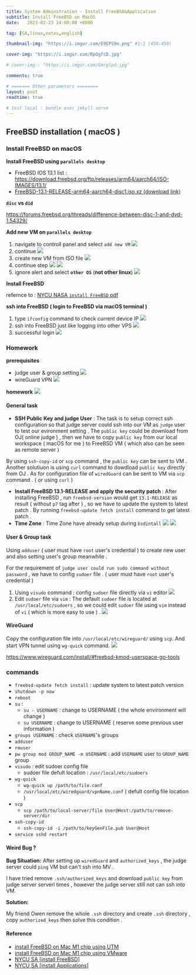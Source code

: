 ```yaml
---
title: System Adminstration - Install FreeBSD&Application
subtitle: Install FreeBSD on MacOS
date:   2023-02-23 14:00:00 +0800

tag: [SA,linux,notes,english]

thumbnail-img: "https://i.imgur.com/E9EPS9o.png" #1:1 (450:450)

cover-img: "https://i.imgur.com/RpOgfcD.jpg"

# cover-img : "https://i.imgur.com/Gmrglpd.jpg"

comments: true

# ======= Other parameters ========
layout: post
readtime: true

# test local : bundle exec jekyll serve
---
```



## FreeBSD installation ( macOS )
### Install FreeBSD on macOS
**Install FreeBSD using `parallels desktop`**
- FreeBSD IOS 13.1 list : https://download.freebsd.org/ftp/releases/arm64/aarch64/ISO-IMAGES/13.1/ 
-  [FreeBSD-13.1-RELEASE-arm64-aarch64-disc1.iso.xz (download link)](https://download.freebsd.org/ftp/releases/arm64/aarch64/ISO-IMAGES/13.1/FreeBSD-13.1-RELEASE-arm64-aarch64-disc1.iso.xz)

**`disc` vs `did`**

https://forums.freebsd.org/threads/difference-between-disc-1-and-dvd-1.54329/

**Add new VM on `parallels desktop`**

1. navigate to controll panel and select `add new VM`
![](https://i.imgur.com/psOYyxX.png)
2. continue
![](https://i.imgur.com/unYkfC2.png)
3. create new VM from ISO file
![](https://i.imgur.com/5Uqrek1.png)
4. continue step
![](https://i.imgur.com/xIPiGQ5.png)
![](https://i.imgur.com/2J77zlM.png)
5. ignore alert and select **`other OS`** (**not other linux**)
![](https://i.imgur.com/BvEEWLJ.png)

**Install FreeBSD**

refernce to : [NYCU NASA `install FreeBSD` pdf ](https://nasa.cs.nycu.edu.tw/sa/2022//slides/01_Install_FreeBSD.pdf)

**ssh into FreeBSD ( login to FreeBSD via macOS terminal )**

1. type `ifconfig` command to check current device IP
![](https://i.imgur.com/Na3JHTB.png)
2. ssh into FreeBSD just like logging into other VPS
![](https://i.imgur.com/BQYJWRs.png)
3. successful login
![](https://i.imgur.com/DtAVQsJ.png)

### Homework

**prerequisites**
- judge user & group setting
![](https://i.imgur.com/XwP2TO3.png)
- wireGuard VPN
![](https://i.imgur.com/49ca2bO.png)

**homework**
![](https://i.imgur.com/9O3WrjZ.png)

#### General task
- **SSH Public Key and judge User** : 
The task is to setup correct ssh configuration so that judge server could ssh into our VM as `judge` user to test our evironment setting .
The `public key` could be download from OJ( online judge ) , then we have to copy `public key` from our local workspace ( macOS for me ) to FreeBSD VM ( which also can be seen as remote server )

By using `ssh-copy-id` or `scp` command , the `public key` can be sent to VM .
Another solutiuon is using `curl` command to dowdload `public key` directly from OJ .
As for configuration file of `wiredGuard` can be sent to VM via `scp` command . ( or using `curl` )

- **Install FreeBSD 13.1-RELEASE and apply the security patch** : 
After installing FreeBSD , run `freebsd-version` would get `13.1-RELEASE` as result ( without `p7` tag after ) , so we have to update the system to latest patch . By running `freebsd-update fetch install` command to get latest patch . 
- **Time Zone** : 
Time Zone have already setup during `bsdintall` 
![](https://i.imgur.com/LmrMCfJ.png)
![](https://i.imgur.com/6ckwR95.png)

#### User & Group task
Using `adduser` ( user must have `root` user's credential ) to create new user and also setting user's group meanwhile .

For the requirement of `judge user could run sudo command without password` , we have to config `sudoer` file . ( user must have `root` user's credential )

1. Using `visudo` command : 
config `sudoer` file directly via `vi` editor
![](https://i.imgur.com/1V51Gk2.png)
2. Edit `sudoer` file via `vim` : 
The default `sudoer` file is located at `/usr/local/etc/sudoers` , so we could edit `sudoer` file using `vim` instead of `vi` ( which is more easy to use ) .
![](https://i.imgur.com/HuXMivH.png)


#### WireGuard
Copy the configuration file into `/usr/local/etc/wireguard/` using `scp`.
And start VPN tunnel using `wg-quick` command.
![](https://i.imgur.com/lVqCi4t.png)



https://www.wireguard.com/install/#freebsd-kmod-userspace-go-tools

### commands
- `freebsd-update fetch install` : update system to latest patch version
- `shutdown -p now`
- `reboot`
- `su` : 
    - `su - USERNAME` : change to USERNAME ( the whole environment will change )
    - `su USERNAME` : change to USERNAME ( reserve some previous user information ) 
- `groups USERNAME` : check `USERNAME`'s groups
- `adduser`
- `rmuser`
- `pw group mod GROUP_NAME -m USERNAME` : add `USERNAME` user to `GROUP_NAME` group
- `visudo` : edit sudoer config file
    - sudoer file defult location : `/usr/local/etc/sudoers`
- `wg-quick`
    - `wg-quick up /path/to/file.conf`
    - `/usr/local/etc/wiredguard/vpnName.conf` ( defult config file location )
- `scp`
    - `scp /path/to/local-server/file User@Host:/path/to/remove-server/dir`
- `ssh-copy-id`
    - `ssh-copy-id -i /path/to/keyGenFile.pub User@Host`
- `service sshd restart`

#### Weird Bug ?

**Bug Situation:**
After setting up `wiredGuard` and `authorized_keys` , the judge server could `ping` VM but can't ssh into MV .

I have tried remove `.ssh/authorized_keys` and download `public key` from judge server serverl times , however the judge server still not can ssh into VM.

**Solution:**

My friend Owen remove the whole `.ssh` directory and create `.ssh` directory , copy `authorized_keys` then solve this condition . 




#### Reference

- [install FreeBSD on Mac M1 chip using UTM](https://opensourcedoc.com/freebsd/freebsd-on-utm/)
- [install FreeBSD on Mac M1 chip using VMware](https://hackmd.io/@nckunasa/FreeBSD_on_M1_Machine)
- [NYCU SA [install FreeBSD] ](https://nasa.cs.nycu.edu.tw/sa/2022//slides/02_Installing_Applications.pdf)
- [NYCU SA [install Applications] ](https://nasa.cs.nycu.edu.tw/sa/2022//slides/02_Installing_Applications.pdf)